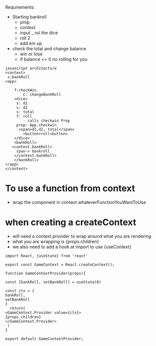 Requirements:

- Starting bankroll
    * prop
    * context
    * input
_ rol the dice
    * roll 2
    * add em up
- check the total and change balance
    * win or lose
    * if balance <= 0 no rolling for you

```
javascript architecture
<context>
 s:bankRoll
<app>

    f:checkWin
        C: changeBankRoll
    <dice>
     s: d1
     s: d2
     s: total
     f: roll
        - calls checkwin Prop
     prop: App.checkwin
      <span>d1,d2, total</span>
        <button>roll<button>
    </dice>
    <bankRoll>
   <context.bankRoll>
     span-> bankroll
    </context.bankRoll>
    </bankRoll>
</app>
</context>     
```
# To use a function from context
- wrap the component in context.whateverFunctionYouWantToUse

# when creating a createContext
- will need a context.provider to wrap around what you are rendering
- what you are wrapping is {props.children}
- we also need to add a hook at import to use {useContext}
```
import React, {useState} from 'react'

export const GameContext = React.createContext();

function GameContextProvider(props){

const [bankRoll, setBankRoll] = useState(0)

const ctx = {
bankRoll,
setBankRoll
}
  return(
<GameContext.Provider value={ctx}>
{props.children}
</GameContext.Provider>
 )
}

export default GameContextProvider;
```